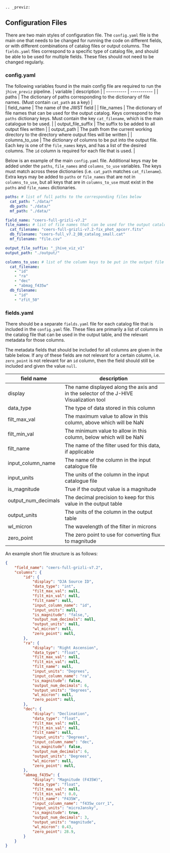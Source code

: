 ```{eval-rst}
.. _previz:
```

## Configuration Files

There are two main styles of configuration file. The `config.yaml` file is the main one that needs to be changed for running the code on different fields, or with different combinations of catalog files or output columns. The `fields.yaml` files correspond to a specific type of catalog file, and should be able to be used for multiple fields. These files should not need to be changed regularly. 

### config.yaml

The following variables found in the main config file are required to run the `jhive_previz` pipeline. 
| variable | description |
| ---------- | ----------- |
| paths | The dictionary of paths corresponding to the dictionary of file names. (Must contain `cat_path` as a key) |  
| field_name | The name of the JWST field |
| file_names | The dictionary of file names that can be used for the output catalog. Keys correspond to the `paths` dictionary keys. Must contain the key `cat_filename`, which is the main catalogue to be used. | 
| output_file_suffix | The suffix to be added to all output files written | 
| output_path | The path from the current working directory to the directory where output files will be written |
| columns_to_use | The dictionary of columns to be put into the output file. Each key is one of the `file_names` keys, and has a list of the desired columns. The `id` column is required for each file that is used. | 


Below is an example of the main `config.yaml` file. Additional keys may be added under the `paths`, `file_names` and `columns_to_use` variables. The keys must match across these dictionaries (i.e. `cat_path` matches `cat_filename`). Extra keys may be added to `paths` or `file_names` that are not in `columns_to_use`, but all keys that are in `columns_to_use` must exist in the `paths` and `file_names` dictionaries.  

```yaml
paths: # list of full paths to the corresponding files below
  cat_path: "./data/" 
  db_path: "./data/" 
  mf_path: "./data/" 

field_name: "ceers-full-grizli-v7.2" 
file_names: # list of file names that can be used for the output catalog
  cat_filename: "ceers-full-grizli-v7.2-fix_phot_apcorr.fits"
  db_filename: "ceers-full_v7.2_DB_catalog_small.cat"
  mf_filename: "file.csv"

output_file_suffix: "_jhive_viz_v1" 
output_path: "./output/" 

columns_to_use: # list of the column keys to be put in the output file
  cat_filename:
    - "id"
    - "ra"
    - "dec"
    - "abmag_f435w"
  db_filename:
    - "id"
    - "zfit_50"
```

### fields.yaml

There should be a separate `fields.yaml` file for each catalog file that is included in the `config.yaml` file. These files are primarily 
a list of columns in the catalog file that can be used in the output table, and the relevant metadata for those columns. 

The metadata fields that should be included for all columns are given in the table below. If any of these fields are not relevant for a certain column,
i.e. `zero_point` is not relevant for an `id` column, then the field should still be included and given the value `null`. 

| field name | description |
| ---------- | ----------- |
| display | The name displayed along the axis and in the selector of the J-HIVE Visualization tool | 
| data_type | The type of data stored in this column | 
| filt_max_val | The maximum value to allow in this column, above which will be NaN | 
| filt_min_val | The minimum value to allow in this column, below which will be NaN |
| filt_name | The name of the filter used for this data, if applicable |
| input_column_name | The name of the column in the input catalogue file | 
| input_units | The units of the column in the input catalogue file |
| is_magnitude | True if the output value is a magnitude | 
| output_num_decimals | The decimal precision to keep for this value in the output table | 
| output_units | The units of the column in the output table | 
| wl_micron | The wavelength of the filter in microns |
| zero_point | The zero point to use for converting flux to magnitude | 


An example short file structure is as follows:
```json
{
    "field_name": "ceers-full-grizli-v7.2",
    "columns": {
        "id": {
            "display": "DJA Source ID",
            "data_type": "int",
            "filt_max_val": null,
            "filt_min_val": null,
            "filt_name": null,
            "input_column_name": "id",
            "input_units": null,
            "is_magnitude": "false,",
            "output_num_decimals": null,
            "output_units": null,
            "wl_micron": null,
            "zero_point": null,
        },
        "ra": {
            "display": "Right Ascension",
            "data_type": "float",
            "filt_max_val": null,
            "filt_min_val": null,
            "filt_name": null,
            "input_units": "Degrees",
            "input_column_name": "ra",
            "is_magnitude": false,
            "output_num_decimals": 6,
            "output_units": "Degrees",
            "wl_micron": null,
            "zero_point": null,
        },
        "dec": {
            "display": "Declination",
            "data_type": "float",
            "filt_max_val": null,
            "filt_min_val": null,
            "filt_name": null,
            "input_units": "Degrees",
            "input_column_name": "dec",
            "is_magnitude": false,
            "output_num_decimals": 6,
            "output_units": "Degrees",
            "wl_micron": null,
            "zero_point": null,
        },
        "abmag_f435w": {
            "display": "Magnitude (F435W)",
            "data_type": "float",
            "filt_max_val": null,
            "filt_min_val": 0.0,
            "filt_name": "F435W",
            "input_column_name": "f435w_corr_1",
            "input_units": "microJansky",
            "is_magnitude": true,
            "output_num_decimals": 3,
            "output_units": "magnitude",
            "wl_micron": 0.43,
            "zero_point": 28.9,
        }
    }
}
```

